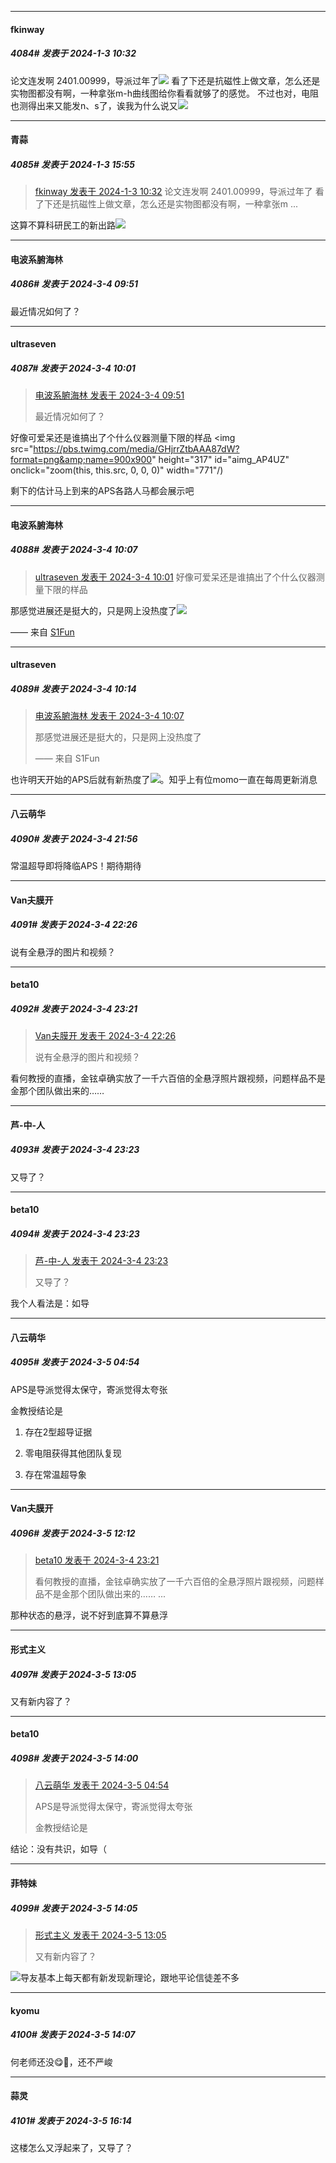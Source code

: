 
*****

####  fkinway  
##### 4084#       发表于 2024-1-3 10:32

论文连发啊 2401.00999，导派过年了<img src="https://static.saraba1st.com/image/smiley/face2017/185.png" referrerpolicy="no-referrer">
看了下还是抗磁性上做文章，怎么还是实物图都没有啊，一种拿张m-h曲线图给你看看就够了的感觉。
不过也对，电阻也测得出来又能发n、s了，诶我为什么说又<img src="https://static.saraba1st.com/image/smiley/face2017/062.gif" referrerpolicy="no-referrer">


*****

####  青蒜  
##### 4085#       发表于 2024-1-3 15:55

<blockquote><a href="httphttps://bbs.saraba1st.com/2b/forum.php?mod=redirect&amp;goto=findpost&amp;pid=63519769&amp;ptid=2145916" target="_blank">fkinway 发表于 2024-1-3 10:32</a>
论文连发啊 2401.00999，导派过年了
看了下还是抗磁性上做文章，怎么还是实物图都没有啊，一种拿张m ...</blockquote>
这算不算科研民工的新出路<img src="https://static.saraba1st.com/image/smiley/face2017/067.png" referrerpolicy="no-referrer">

*****

####  电波系腑海林  
##### 4086#       发表于 2024-3-4 09:51

最近情况如何了？


*****

####  ultraseven  
##### 4087#       发表于 2024-3-4 10:01

<blockquote><a href="httphttps://bbs.saraba1st.com/2b/forum.php?mod=redirect&amp;goto=findpost&amp;pid=64138566&amp;ptid=2145916" target="_blank">电波系腑海林 发表于 2024-3-4 09:51</a>

最近情况如何了？</blockquote>
好像可爱呆还是谁搞出了个什么仪器测量下限的样品
<img src="https://pbs.twimg.com/media/GHjrrZtbAAA87dW?format=png&amp;name=900x900" height="317" id="aimg_AP4UZ" onclick="zoom(this, this.src, 0, 0, 0)" width="771"/)

剩下的估计马上到来的APS各路人马都会展示吧


*****

####  电波系腑海林  
##### 4088#       发表于 2024-3-4 10:07

<blockquote><a href="httphttps://bbs.saraba1st.com/2b/forum.php?mod=redirect&amp;goto=findpost&amp;pid=64138702&amp;ptid=2145916" target="_blank">ultraseven 发表于 2024-3-4 10:01</a>
好像可爱呆还是谁搞出了个什么仪器测量下限的样品</blockquote>
那感觉进展还是挺大的，只是网上没热度了<img src="https://static.saraba1st.com/image/smiley/face2017/065.png" referrerpolicy="no-referrer">

—— 来自 [S1Fun](https://s1fun.koalcat.com)


*****

####  ultraseven  
##### 4089#       发表于 2024-3-4 10:14

<blockquote><a href="httphttps://bbs.saraba1st.com/2b/forum.php?mod=redirect&amp;goto=findpost&amp;pid=64138767&amp;ptid=2145916" target="_blank">电波系腑海林 发表于 2024-3-4 10:07</a>

那感觉进展还是挺大的，只是网上没热度了

—— 来自 S1Fun</blockquote>
也许明天开始的APS后就有新热度了<img src="https://static.saraba1st.com/image/smiley/face2017/053.png" referrerpolicy="no-referrer">。知乎上有位momo一直在每周更新消息


*****

####  八云萌华  
##### 4090#       发表于 2024-3-4 21:56

常温超导即将降临APS！期待期待


*****

####  Van夫膜开  
##### 4091#       发表于 2024-3-4 22:26

说有全悬浮的图片和视频？


*****

####  beta10  
##### 4092#       发表于 2024-3-4 23:21

<blockquote><a href="httphttps://bbs.saraba1st.com/2b/forum.php?mod=redirect&amp;goto=findpost&amp;pid=64147213&amp;ptid=2145916" target="_blank">Van夫膜开 发表于 2024-3-4 22:26</a>

说有全悬浮的图片和视频？</blockquote>
看何教授的直播，金铉卓确实放了一千六百倍的全悬浮照片跟视频，问题样品不是金那个团队做出来的……

*****

####  芦-中-人  
##### 4093#       发表于 2024-3-4 23:23

又导了？

*****

####  beta10  
##### 4094#       发表于 2024-3-4 23:23

<blockquote><a href="httphttps://bbs.saraba1st.com/2b/forum.php?mod=redirect&amp;goto=findpost&amp;pid=64147718&amp;ptid=2145916" target="_blank">芦-中-人 发表于 2024-3-4 23:23</a>

又导了？</blockquote>
我个人看法是：如导


*****

####  八云萌华  
##### 4095#       发表于 2024-3-5 04:54

APS是导派觉得太保守，寄派觉得太夸张

金教授结论是

1. 存在2型超导证据

2. 零电阻获得其他团队复现

3. 存在常温超导象


*****

####  Van夫膜开  
##### 4096#       发表于 2024-3-5 12:12

<blockquote><a href="httphttps://bbs.saraba1st.com/2b/forum.php?mod=redirect&amp;goto=findpost&amp;pid=64147704&amp;ptid=2145916" target="_blank">beta10 发表于 2024-3-4 23:21</a>

看何教授的直播，金铉卓确实放了一千六百倍的全悬浮照片跟视频，问题样品不是金那个团队做出来的…… ...</blockquote>
那种状态的悬浮，说不好到底算不算悬浮


*****

####  形式主义  
##### 4097#       发表于 2024-3-5 13:05

又有新内容了？


*****

####  beta10  
##### 4098#       发表于 2024-3-5 14:00

<blockquote><a href="httphttps://bbs.saraba1st.com/2b/forum.php?mod=redirect&amp;goto=findpost&amp;pid=64148993&amp;ptid=2145916" target="_blank">八云萌华 发表于 2024-3-5 04:54</a>

APS是导派觉得太保守，寄派觉得太夸张

金教授结论是</blockquote>
结论：没有共识，如导（


*****

####  菲特妹  
##### 4099#       发表于 2024-3-5 14:05

<blockquote><a href="httphttps://bbs.saraba1st.com/2b/forum.php?mod=redirect&amp;goto=findpost&amp;pid=64152668&amp;ptid=2145916" target="_blank">形式主义 发表于 2024-3-5 13:05</a>

又有新内容了？</blockquote>
<img src="https://static.saraba1st.com/image/smiley/face2017/037.png" referrerpolicy="no-referrer">导友基本上每天都有新发现新理论，跟地平论信徒差不多

*****

####  kyomu  
##### 4100#       发表于 2024-3-5 14:07

何老师还没😋💩，还不严峻


*****

####  蒜灵  
##### 4101#       发表于 2024-3-5 16:14

这楼怎么又浮起来了，又导了？

